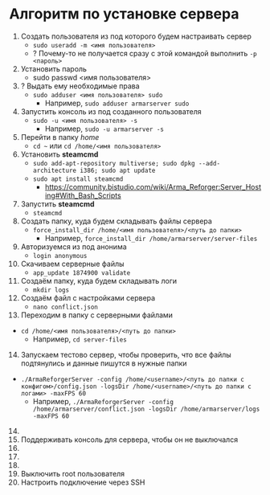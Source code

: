 # Алгоритм по установке сервера
1. Создать пользователя из под которого будем настраивать сервер
   - `sudo useradd -m <имя пользователя>`
   - ? Почему-то не получается сразу с этой командой выполнить `-p <пароль>`
2. Установить пароль
   - sudo passwd <имя пользователя>
3. ? Выдать ему необходимые права
   - `sudo adduser <имя пользователя> sudo`
      - Например, `sudo adduser armarserver sudo`
4. Запустить консоль из под созданного пользователя
   - `sudo -u <имя пользователя> -s`
      - Например, `sudo -u armarserver -s`
5. Перейти в папку _home_
   - `cd ~` или `cd /home/<имя пользователя>`
6. Установить **steamcmd**
   - `sudo add-apt-repository multiverse; sudo dpkg --add-architecture i386; sudo apt update`
   - `sudo apt install steamcmd`
      - https://community.bistudio.com/wiki/Arma_Reforger:Server_Hosting#With_Bash_Scripts
7. Запустить **steamcmd**
   - `steamcmd`
8. Создать папку, куда будем складывать файлы сервера
   - `force_install_dir /home/<имя пользователя>/<путь до папки>`
      - Например, `force_install_dir /home/armarserver/server-files`
9. Авторизуемся из под анонима
   - `login anonymous`
10. Скачиваем серверные файлы
    - `app_update 1874900 validate`
11. Создаём папку, куда будем складывать логи
    - `mkdir logs` 
12. Создаём файл с настройками сервера
    - `nano conflict.json`
13. Переходим в папку с серверными файлами
   - `cd /home/<имя пользователя>/<путь до папки>`
      - Например, `cd server-files`
14. Запускаем тестово сервер, чтобы проверить, что все файлы подтянулись и данные пишутся в нужные папки
   - `./ArmaReforgerServer -config /home/<username>/<путь до папки с конфигом>/config.json -logsDir /home/<username>/<путь до папки с логами> -maxFPS 60`
      - Например, `./ArmaReforgerServer -config /home/armarserver/conflict.json -logsDir /home/armarserver/logs -maxFPS 60`
14. 
15. Поддерживать консоль для сервера, чтобы он не выключался
16.
17.
18. 
19. Выключить root пользователя
20. Настроить подключение через SSH
